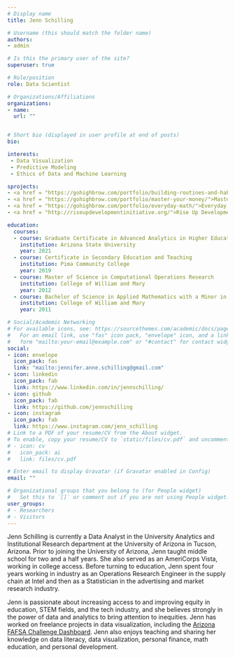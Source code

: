```yaml
---
# Display name
title: Jenn Schilling

# Username (this should match the folder name)
authors:
- admin

# Is this the primary user of the site?
superuser: true

# Role/position
role: Data Scientist

# Organizations/Affiliations
organizations:
- name: 
  url: ""


# Short bio (displayed in user profile at end of posts)
bio: 

interests:
 - Data Visualization
 - Predictive Modeling
 - Ethics of Data and Machine Learning

sprojects:
- <a href = "https://gohighbrow.com/portfolio/building-routines-and-habits/">Building Routines and Habits</a>, a course on creating sustainable routines and habits
- <a href = "https://gohighbrow.com/portfolio/master-your-money/">Master Your Money</a>, a course on personal finance
- <a href = "https://gohighbrow.com/portfolio/everyday-math/">Everyday Math</a>, a course on everyday mathematics
- <a href = "http://riseupdevelopmentinitiative.org/">Rise Up Development Initiative</a>, a non-profit organization for community-based reproductive health empowerment in Uganda

education:
  courses:
  - course: Graduate Certificate in Advanced Analytics in Higher Education
    institution: Arizona State University
    year: 2021
  - course: Certificate in Secondary Education and Teaching
    institution: Pima Community College
    year: 2019
  - course: Master of Science in Computational Operations Research
    institution: College of William and Mary
    year: 2012
  - course: Bachelor of Science in Applied Mathematics with a Minor in Computer Science
    institution: College of William and Mary
    year: 2011

# Social/Academic Networking
# For available icons, see: https://sourcethemes.com/academic/docs/page-builder/#icons
#   For an email link, use "fas" icon pack, "envelope" icon, and a link in the
#   form "mailto:your-email@example.com" or "#contact" for contact widget.
social:
- icon: envelope
  icon_pack: fas
  link: "mailto:jennifer.anne.schilling@gmail.com"
- icon: linkedin
  icon_pack: fab
  link: https://www.linkedin.com/in/jennschilling/
- icon: github
  icon_pack: fab
  link: https://github.com/jennschilling
- icon: instagram
  icon_pack: fab
  link: https://www.instagram.com/jenn_schilling 
# Link to a PDF of your resume/CV from the About widget.
# To enable, copy your resume/CV to `static/files/cv.pdf` and uncomment the lines below.
# - icon: cv
#   icon_pack: ai
#   link: files/cv.pdf

# Enter email to display Gravatar (if Gravatar enabled in Config)
email: ""

# Organizational groups that you belong to (for People widget)
#   Set this to `[]` or comment out if you are not using People widget.
user_groups:
# - Researchers
# - Visitors
---
```


Jenn Schilling is currently a Data Analyst in the University Analytics and Institutional Research department at the University of Arizona in Tucson, Arizona. Prior to joining the University of Arizona, Jenn taught middle school for two and a half years. She also served as an AmeriCorps Vista, working in college access. Before turning to education, Jenn spent four years working in industry as an Operations Research Engineer in the supply chain at Intel and then as a Statistician in the advertising and market research industry. 

Jenn is passionate about increasing access to and improving equity in education, STEM fields, and the tech industry, and she believes strongly in the power of data and analytics to bring attention to inequities. Jenn has worked on freelance projects in data visualization, including the [Arizona FAFSA Challenge Dashboard](https://fafsachallenge.az.gov/dashboard). Jenn also enjoys teaching and sharing her knowledge on data literacy, data visualization, personal finance, math education, and personal development.
